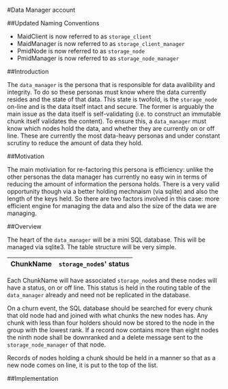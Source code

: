 #Data Manager account

##Updated Naming Conventions

- MaidClient is now referred to as `storage_client`
- MaidManager is now referred to as `storage_client_manager`
- PmidNode is now referred to as `storage_node`
- PmidManager is now referred to as `storage_node_manager`

##Introduction

The `data_manager` is the persona that is responsible for data avalibility and integrity. To do so these personas must know where the data currently resides and the state of that data. This state is twofold, is the `storage_node` on-line and is the data itself intact and secure. The former is arguably the main issue as the data itself is self-validating (i.e. to construct an immutable chunk itself validates the content). To ensure this, a `data_manager` must know which nodes hold the data, and whether they are currently on or off line. These are currently the most data-heavy personas and under constant scrutiny to reduce the amount of data they hold.

##Motivation

The main motiviation for re-factoring this persona is efficiency: unlike the other personas the data manager has currently no easy win in terms of reducing the amount of information the persona holds. There is a very valid opportunity though via a better holding mechnaism (via sqlite) and also the length of the keys held. So there are two factors involved in this case: more efficient engine for managing the data and also the size of the data we are managing.

##Overview

The heart of the `data_manager` will be a mini SQL database. This will be managed via sqlite3. The table structure will be very simple.

| ChunkName | `storage_node`s' status |
| --------- | ----------------------- |

Each ChunkName will have associated `storage_node`s and these nodes will have a status, on or off line. This status is held in the routing table of the `data_manager` already and need not be replicated in the database.

On a churn event, the SQL database should be searched for every chunk that old node had and joined with what chunks the new nodes has. Any chunk with less than four holders should now be stored to the node in the group with the lowest rank. If a record now contains more than eight nodes the ninth node shall be downranked and a delete message sent to the `storage_node_manager` of that node.

Records of nodes holding a chunk should be held in a manner so that as a new node comes on line, it is put to the top of the list.


##Implementation

